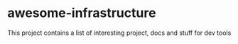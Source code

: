 # awesome-infrastructure
This project contains a list of interesting project, docs and stuff for dev tools
